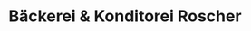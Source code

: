 ---
title: "Bäckerei & Konditorei Roscher"
url: /auerbach/baeckerei-und-konditorei-roscher/
shop: Bäckerei
---
